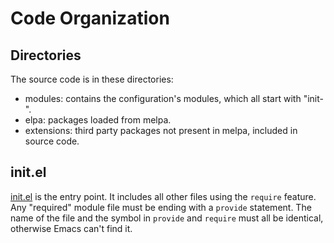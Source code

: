 # Code Organization

## Directories

The source code is in these directories:

* modules: contains the configuration's modules, which all start with "init-".
* elpa: packages loaded from melpa.
* extensions: third party packages not present in melpa, included in source code.

## init.el

[init.el](https://raw.github.com/philippe-grenet/dot.emacs/master/init.el) is
the entry point. It includes all other files using the ```require```
feature. Any "required" module file must be ending with a ```provide```
statement. The name of the file and the symbol in ```provide``` and
```require``` must all be identical, otherwise Emacs can't find it.
